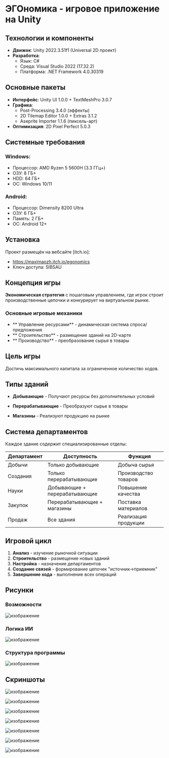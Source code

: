 # ЭГОномика - игровое приложение на Unity

## Технологии и компоненты
- **Движок**: Unity 2022.3.51f1 (Universal 2D проект)
- **Разработка**:
  - Язык: C#
  - Среда: Visual Studio 2022 (17.32.2)
  - Платформа: .NET Framework 4.0.30319

## Основные пакеты
- **Интерфейс**: Unity UI 1.0.0 + TextMeshPro 3.0.7
- **Графика**: 
  - Post-Processing 3.4.0 (эффекты)
  - 2D Tilemap Editor 1.0.0 + Extras 3.1.2
  - Aseprite Importer 1.1.6 (пиксель-арт)
- **Оптимизация**: 2D Pixel Perfect 5.0.3

## Системные требования
### Windows:
- Процессор: AMD Ryzen 5 5600H (3.3 ГГц+)
- ОЗУ: 8 ГБ+
- HDD: 64 ГБ+
- ОС: Windows 10/11

### Android:
- Процессор: Dimensity 8200 Ultra
- ОЗУ: 6 ГБ+
- Память: 2 ГБ+
- ОС: Android 12+

## Установка
Проект размещён на вебсайте [itch.io]:
- https://maximaozh.itch.io/egonomics 
- Ключ доступа: SIBSAU

## Концепция игры
**Экономическая стратегия** с пошаговым управлением, где игрок строит производственные цепочки и конкурирует на виртуальном рынке.

### Основные игровые механики
- ** Управление ресурсами** - динамическая система спроса/предложения
- ** Строительство** - размещение зданий на 2D-карте
- ** Производство** - преобразование сырья в товары

##  Цель игры
Достичь максимального капитала за ограниченное количество ходов.

##  Типы зданий
- **Добывающие** - Получают ресурсы без дополнительных условий  

- **Перерабатывающие** - Преобразуют сырье в товары  

- **Магазины** - Реализуют продукцию на рынке  

##  Система департаментов
Каждое здание содержит специализированные отделы:

| Департамент       | Доступность           | Функция                     |
|-------------------|-----------------------|-----------------------------|
|  Добычи       | Только добывающие    | Добыча сырья               |
|  Создания    | Только перерабатывающие | Производство товаров      |
|  Науки       | Добывающие + перерабатывающие | Повышение качества |
|  Закупок     | Перерабатывающие + магазины | Поставка материалов  |
|  Продаж     | Все здания           | Реализация продукции      |

##  Игровой цикл
1. **Анализ** - изучение рыночной ситуации
2. **Строительство** - размещение новых зданий
3. **Настройка** - назначение департаментов
4. **Создание связей** - формирование цепочек "источник→приемник"
5. **Завершение хода** - выполнение всех операций

## Рисунки

### Возможности 
![изображение](https://github.com/user-attachments/assets/76c2be72-9d7f-47d1-ac5c-2c2ea9d020b8)

### Логика ИИ
![изображение](https://github.com/user-attachments/assets/b8c5eb5a-2dbb-4629-91e2-eeabd196acb5)

### Структура программы
![изображение](https://github.com/user-attachments/assets/7f71d7ce-1a02-4307-bf13-fa0b7ec1f9c0)


## Скриншоты

![изображение](https://github.com/user-attachments/assets/9d3d0dfa-81a3-47eb-8286-70832e00a688)

![изображение](https://github.com/user-attachments/assets/2f2ec6d0-af6c-4b8a-ab57-dae98d48853e)

![изображение](https://github.com/user-attachments/assets/5d8b6be5-36b8-4e96-af7d-6ee662f51777)

![изображение](https://github.com/user-attachments/assets/5f57f547-2368-4fc3-ac4c-02b6d987a51e)

![изображение](https://github.com/user-attachments/assets/b94d2c6f-03c9-453a-bdd5-9680509ca26a)

![изображение](https://github.com/user-attachments/assets/bf67d6f3-8d20-4492-b8cf-2b83eb2d1d4d)

![изображение](https://github.com/user-attachments/assets/b1f3d72a-4dcc-42f0-a96c-272f0d7bb4b0)

